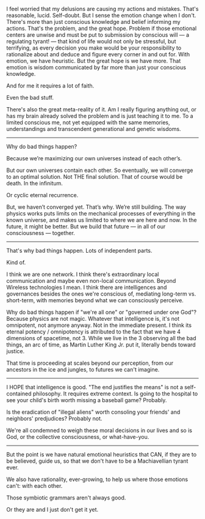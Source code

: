 I feel worried that my delusions are causing my actions and mistakes. That's reasonable, lucid. Self-doubt. But I sense the emotion change when I don't. There's more than just conscious knowledge and belief informing my actions. That's the problem, and the great hope. Problem if those emotional centers are unwise and must be put to submission by conscious will — a regulating tyrant! — that kind of life would not only be stressful, but terrifying, as every decision you make would be your responsibility to rationalize about and deduce and figure every corner in and out for. With emotion, we have heuristic. But the great hope is we have more. That emotion is wisdom communicated by far more than just your conscious knowledge.

And for me it requires a lot of faith.

Even the bad stuff.

There's also the great meta-reality of it. Am I really figuring anything out, or has my brain already solved the problem and is just teaching it to me. To a limited conscious me, not yet equipped with the same memories, understandings and transcendent generational and genetic wisdoms.

---

Why do bad things happen?

Because we’re maximizing our own universes instead of each other’s.

But our own universes contain each other. So eventually, we will converge to an optimal solution. Not THE final solution. That of course would be death. In the infinitum.

Or cyclic eternal recurrence.

But, we haven’t converged yet. That’s why. We’re still building. The way physics works puts limits on the mechanical processes of everything in the known universe, and makes us limited to where we are here and now. In the future, it might be better. But we build that future — in all of our consciousness — together.

---

That's why bad things happen. Lots of independent parts.

Kind of.

I think we are one network. I think there's extraordinary local communication and maybe even non-local communication. Beyond Wireless technologies I mean. I think there are intelligences and governances besides the ones we're conscious of, mediating long-term vs. short-term, with memories beyond what we can consciously perceive.

Why do bad things happen if "we're all one" or "governed under one God"? Because physics are not magic. Whatever that intelligence is, it's not omnipotent, not anymore anyway. Not in the immediate present. I think its eternal potency / omnipotency is attributed to the fact that we have 4 dimensions of spacetime, not 3. While we live in the 3 observing all the bad things, an arc of time, as Martin Luther King Jr. put it, literally bends toward justice.

That time is proceeding at scales beyond our perception, from our ancestors in the ice and jungles, to futures we can't imagine.

---

I HOPE that intelligence is good. "The end justifies the means" is not a self-contained philosophy. It requires extreme context. Is going to the hospital to see your child's birth worth missing a baseball game? Probably.

Is the eradication of "illegal aliens" worth consoling your friends' and neighbors' predjudices? Probably not.

We're all condemned to weigh these moral decisions in our lives and so is God, or the collective consciousness, or what-have-you.

---

But the point is we have natural emotional heuristics that CAN, if they are to be believed, guide us, so that we don't have to be a Machiavellian tyrant ever.

We also have rationality, ever-growing, to help us where those emotions can't: with each other.

Those symbiotic grammars aren't always good.

Or they are and I just don't get it yet.
